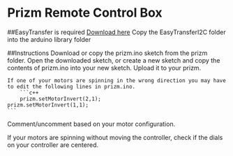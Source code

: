 # Prizm Remote Control Box 

##EasyTransfer is required 
	[Download here](https://github.com/madsci1016/Arduino-EasyTransfer) 
	Copy the EasyTransferI2C folder into the arduino library folder

##Instructions
	Download or copy the prizm.ino sketch from the prizm folder.
	Open the downloaded sketch, or create a new sketch and copy the contents of prizm.ino into your new sketch.
	Upload it to your prizm.
	
	If one of your motors are spinning in the wrong direction you may have to edit the following lines in prizm.ino.
		```c++
		prizm.setMotorInvert(2,1);
  	prizm.setMotorInvert(1,1);
  	```
  Comment/uncomment based on your motor configuration.

  If your motors are spinning without moving the controller, check if the dials on your controller are centered.